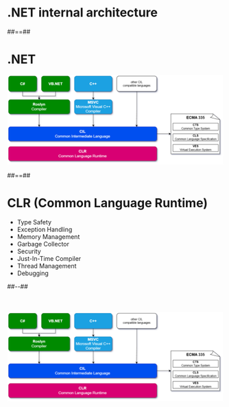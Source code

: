 <!-- .slide: class="transition-bg-sfeir-2" -->
# .NET internal architecture

##==##

# .NET

![center](../../assets/10-history/dotnet_components.png)

##==##
<!-- .slide: class="two-column" -->

# CLR (Common Language Runtime)

- Type Safety
- Exception Handling
- Memory Management
- Garbage Collector
- Security
- Just-In-Time Compiler
- Thread Management
- Debugging

##--##
<br><br><br><br>
![center](../../assets/10-history/dotnet_components.png)
